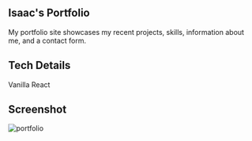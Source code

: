 ## Isaac's Portfolio
My portfolio site showcases my recent projects, skills, information about me, and a
contact form. 

## Tech Details
Vanilla React

## Screenshot
![portfolio](https://user-images.githubusercontent.com/28276414/47233597-1c620900-d388-11e8-9e7b-316b7f77ae86.png)
